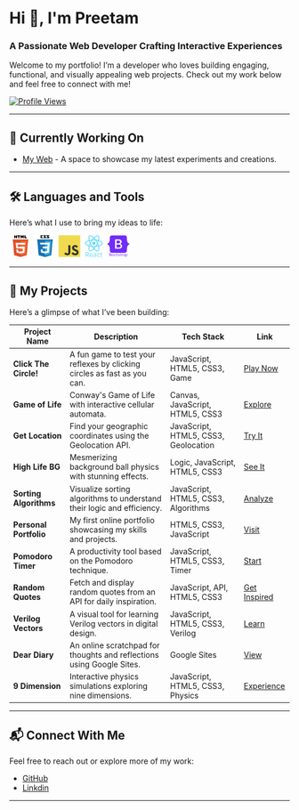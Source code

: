 # Hi 👋, I'm Preetam

### A Passionate Web Developer Crafting Interactive Experiences

Welcome to my portfolio! I’m a developer who loves building engaging, functional, and visually appealing web projects. Check out my work below and feel free to connect with me!

[![Profile Views](https://komarev.com/ghpvc/?username=preetam-hegde&label=Profile%20views&color=0e75b6&style=flat)](https://github.com/preetam-hegde)

---

## 🔭 Currently Working On
- [My Web](https://preetam-hegde.github.io/web) - A space to showcase my latest experiments and creations.

---

## 🛠️ Languages and Tools
Here’s what I use to bring my ideas to life:

<p align="left">
  <img src="https://raw.githubusercontent.com/devicons/devicon/master/icons/html5/html5-original-wordmark.svg" alt="HTML5" width="40" height="40" />
  <img src="https://raw.githubusercontent.com/devicons/devicon/master/icons/css3/css3-original-wordmark.svg" alt="CSS3" width="40" height="40" />
  <img src="https://raw.githubusercontent.com/devicons/devicon/master/icons/javascript/javascript-original.svg" alt="JavaScript" width="40" height="40" />
  <img src="https://raw.githubusercontent.com/devicons/devicon/master/icons/react/react-original-wordmark.svg" alt="React" width="40" height="40" />
  <img src="https://raw.githubusercontent.com/devicons/devicon/master/icons/bootstrap/bootstrap-plain-wordmark.svg" alt="Bootstrap" width="40" height="40" />
</p>

---

## 🌟 My Projects
Here’s a glimpse of what I’ve been building:

| Project Name          | Description                                                                 | Tech Stack                          | Link                                      |
|-----------------------|-----------------------------------------------------------------------------|-------------------------------------|-------------------------------------------|
| **Click The Circle!** | A fun game to test your reflexes by clicking circles as fast as you can.   | JavaScript, HTML5, CSS3, Game       | [Play Now](https://preetam-hegde.github.io/web/circle/circle.html)            |
| **Game of Life**      | Conway's Game of Life with interactive cellular automata.                  | Canvas, JavaScript, HTML5, CSS3     | [Explore](https://preetam-hegde.github.io/web/cellularAutomata/index.html)    |
| **Get Location**      | Find your geographic coordinates using the Geolocation API.                | JavaScript, HTML5, CSS3, Geolocation| [Try It](https://preetam-hegde.github.io/web/geoLocation/index.html)          |
| **High Life BG**      | Mesmerizing background ball physics with stunning effects.                 | Logic, JavaScript, HTML5, CSS3      | [See It](https://preetam-hegde.github.io/web/BGIllusion/index.html)           |
| **Sorting Algorithms**| Visualize sorting algorithms to understand their logic and efficiency.     | JavaScript, HTML5, CSS3, Algorithms | [Analyze](https://preetam-hegde.github.io/web/analyser/index.html)            |
| **Personal Portfolio**| My first online portfolio showcasing my skills and projects.               | HTML5, CSS3, JavaScript             | [Visit](https://preetam-ptwo.github.io/Portfolio/) |
| **Pomodoro Timer**    | A productivity tool based on the Pomodoro technique.                      | JavaScript, HTML5, CSS3, Timer      | [Start](https://preetam-hegde.github.io/web/Pomodoro/index.html)              |
| **Random Quotes**     | Fetch and display random quotes from an API for daily inspiration.         | JavaScript, API, HTML5, CSS3        | [Get Inspired](https://preetam-hegde.github.io/web/quote/Game.html)           |
| **Verilog Vectors**   | A visual tool for learning Verilog vectors in digital design.              | JavaScript, HTML5, CSS3, Verilog    | [Learn](https://preetam-hegde.github.io/web/vector01/index.html)              |
| **Dear Diary**        | An online scratchpad for thoughts and reflections using Google Sites.      | Google Sites                        | [View](https://sites.google.com/view/ptwo-diary) |
| **9 Dimension**       | Interactive physics simulations exploring nine dimensions.                 | JavaScript, HTML5, CSS3, Physics    | [Experience](https://preetam-hegde.github.io/web/nineDimension/index.html)    |

---

## 📬 Connect With Me
Feel free to reach out or explore more of my work:
- [GitHub](https://github.com/preetam-hegde) 
- [Linkdin](https://www.linkedin.com/in/preetam-hegde-8b53311a7/)

---